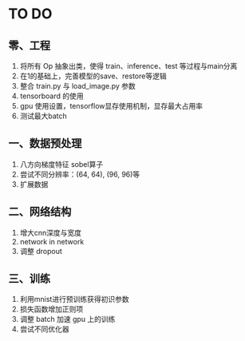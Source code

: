 # TO DO

## 零、工程
1. 将所有 Op 抽象出类，使得 train、inference、test 等过程与main分离
2. 在1的基础上，完善模型的save、restore等逻辑
3. 整合 train.py 与 load_image.py 参数
4. tensorboard 的使用
5. gpu 使用设置，tensorflow显存使用机制，显存最大占用率
6. 测试最大batch

## 一、数据预处理
1. 八方向梯度特征 sobel算子
2. 尝试不同分辨率：(64, 64), (96, 96)等
3. 扩展数据

## 二、网络结构
1. 增大cnn深度与宽度
2. network in network
3. 调整 dropout

## 三、训练
1. 利用mnist进行预训练获得初识参数
2. 损失函数增加正则项
3. 调整 batch 加速 gpu 上的训练
4. 尝试不同优化器